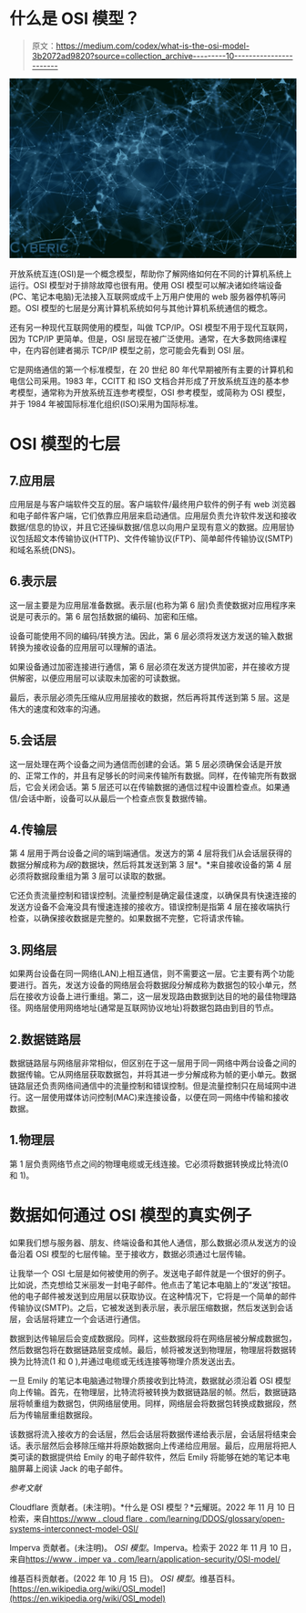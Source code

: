 # 什么是 OSI 模型？

> 原文：<https://medium.com/codex/what-is-the-osi-model-3b2072ad9820?source=collection_archive---------10----------------------->

![](img/457987e0e5a926c39aebca5f3affb7b5.png)

开放系统互连(OSI)是一个概念模型，帮助你了解网络如何在不同的计算机系统上运行。OSI 模型对于排除故障也很有用。使用 OSI 模型可以解决诸如终端设备(PC、笔记本电脑)无法接入互联网或成千上万用户使用的 web 服务器停机等问题。OSI 模型的七层是分离计算机系统如何与其他计算机系统通信的概念。

还有另一种现代互联网使用的模型，叫做 TCP/IP。OSI 模型不用于现代互联网，因为 TCP/IP 更简单。但是，OSI 层现在被广泛使用。通常，在大多数网络课程中，在内容创建者揭示 TCP/IP 模型之前，您可能会先看到 OSI 层。

它是网络通信的第一个标准模型，在 20 世纪 80 年代早期被所有主要的计算机和电信公司采用。1983 年，CCITT 和 ISO 文档合并形成了开放系统互连的基本参考模型，通常称为开放系统互连参考模型，OSI 参考模型，或简称为 OSI 模型，并于 1984 年被国际标准化组织(ISO)采用为国际标准。

# OSI 模型的七层

## 7.应用层

应用层是与客户端软件交互的层。客户端软件/最终用户软件的例子有 web 浏览器和电子邮件客户端，它们依靠应用层来启动通信。应用层负责允许软件发送和接收数据/信息的协议，并且它还操纵数据/信息以向用户呈现有意义的数据。应用层协议包括超文本传输协议(HTTP)、文件传输协议(FTP)、简单邮件传输协议(SMTP)和域名系统(DNS)。

## 6.表示层

这一层主要是为应用层准备数据。表示层(也称为第 6 层)负责使数据对应用程序来说是可表示的。第 6 层包括数据的编码、加密和压缩。

设备可能使用不同的编码/转换方法。因此，第 6 层必须将发送方发送的输入数据转换为接收设备的应用层可以理解的语法。

如果设备通过加密连接进行通信，第 6 层必须在发送方提供加密，并在接收方提供解密，以便应用层可以读取未加密的可读数据。

最后，表示层必须先压缩从应用层接收的数据，然后再将其传送到第 5 层。这是伟大的速度和效率的沟通。

## 5.会话层

这一层处理在两个设备之间为通信而创建的会话。第 5 层必须确保会话是开放的、正常工作的，并且有足够长的时间来传输所有数据。同样，在传输完所有数据后，它会关闭会话。第 5 层还可以在传输数据的通信过程中设置检查点。如果通信/会话中断，设备可以从最后一个检查点恢复数据传输。

## 4.传输层

第 4 层用于两台设备之间的端到端通信。发送方的第 4 层将我们从会话层获得的数据分解成称为*段*的数据块，然后将其发送到第 3 层*。*来自接收设备的第 4 层必须将数据段重组为第 3 层可以读取的数据。

它还负责流量控制和错误控制。流量控制是确定最佳速度，以确保具有快速连接的发送方设备不会淹没具有慢速连接的接收方。错误控制是指第 4 层在接收端执行检查，以确保接收数据是完整的。如果数据不完整，它将请求传输。

## 3.网络层

如果两台设备在同一网络(LAN)上相互通信，则不需要这一层。它主要有两个功能要进行。首先，发送方设备的网络层会将数据段分解成称为数据包的较小单元，然后在接收方设备上进行重组。第二，这一层发现路由数据到达目的地的最佳物理路径。网络层使用网络地址(通常是互联网协议地址)将数据包路由到目的节点。

## 2.数据链路层

数据链路层与网络层非常相似，但区别在于这一层用于同一网络中两台设备之间的数据传输。它从网络层获取数据包，并将其进一步分解成称为帧的更小单元。数据链路层还负责网络间通信中的流量控制和错误控制。但是流量控制只在局域网中进行。这一层使用媒体访问控制(MAC)来连接设备，以便在同一网络中传输和接收数据。

## 1.物理层

第 1 层负责网络节点之间的物理电缆或无线连接。它必须将数据转换成比特流(0 和 1)。

# 数据如何通过 OSI 模型的真实例子

如果我们想与服务器、朋友、终端设备和其他人通信，那么数据必须从发送方的设备沿着 OSI 模型的七层传输。至于接收方，数据必须通过七层传输。

让我举一个 OSI 七层是如何被使用的例子。发送电子邮件就是一个很好的例子。比如说，杰克想给艾米丽发一封电子邮件。他点击了笔记本电脑上的“发送”按钮。他的电子邮件被发送到应用层以获取协议。在这种情况下，它将是一个简单的邮件传输协议(SMTP)。之后，它被发送到表示层，表示层压缩数据，然后发送到会话层，会话层将建立一个会话进行通信。

数据到达传输层后会变成数据段。同样，这些数据段将在网络层被分解成数据包，然后数据包将在数据链路层变成帧。最后，帧将被发送到物理层，物理层将数据转换为比特流(1 和 0 ),并通过电缆或无线连接等物理介质发送出去。

一旦 Emily 的笔记本电脑通过物理介质接收到比特流，数据就必须沿着 OSI 模型向上传输。首先，在物理层，比特流将被转换为数据链路层的帧。然后，数据链路层将帧重组为数据包，供网络层使用。同样，网络层会将数据包转换成数据段，然后为传输层重组数据段。

该数据将流入接收方的会话层，然后会话层将数据传递给表示层，会话层将结束会话。表示层然后会移除压缩并将原始数据向上传递给应用层。最后，应用层将把人类可读的数据提供给 Emily 的电子邮件软件，然后 Emily 将能够在她的笔记本电脑屏幕上阅读 Jack 的电子邮件。

*参考文献*

Cloudflare 贡献者。(未注明)。*什么是 OSI 模型？*云耀斑。2022 年 11 月 10 日检索，来自[https://www . cloud flare . com/learning/DDOS/glossary/open-systems-interconnect-model-OSI/](https://www.cloudflare.com/learning/ddos/glossary/open-systems-interconnection-model-osi/)

Imperva 贡献者。(未注明)。 *OSI 模型*。Imperva。检索于 2022 年 11 月 10 日，来自[https://www . imper va . com/learn/application-security/OSI-model/](https://www.imperva.com/learn/application-security/osi-model/)

维基百科贡献者。(2022 年 10 月 15 日)。 *OSI 模型*。维基百科。[https://en.wikipedia.org/wiki/OSI_model](https://en.wikipedia.org/wiki/OSI_model)
